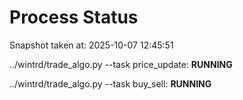 # Process Status

Snapshot taken at: 2025-10-07 12:45:51

../wintrd/trade_algo.py --task price_update: **RUNNING**

../wintrd/trade_algo.py --task buy_sell: **RUNNING**

